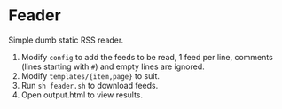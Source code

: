 # Feader

Simple dumb static RSS reader.

1. Modify `config` to add the feeds to be read, 1 feed per line, comments (lines
   starting with `#`) and empty lines are ignored.
2. Modify `templates/{item,page}` to suit.
2. Run `sh feader.sh` to download feeds.
3. Open output.html to view results.
